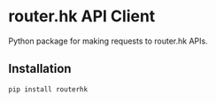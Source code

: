 # router.hk API Client

Python package for making requests to router.hk APIs.

## Installation

```bash
pip install routerhk
